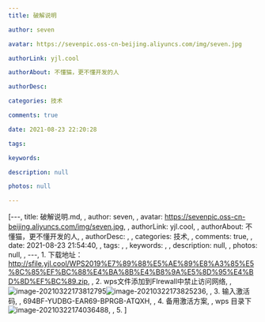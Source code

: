 ```yaml
---
title: 破解说明

author: seven

avatar: https://sevenpic.oss-cn-beijing.aliyuncs.com/img/seven.jpg

authorLink: yjl.cool

authorAbout: 不懂猫，更不懂开发的人

authorDesc: 

categories: 技术

comments: true

date: 2021-08-23 22:20:28

tags: 

keywords: 

description: null

photos: null

---
```

[---, title: 破解说明.md, , author: seven, , avatar: https://sevenpic.oss-cn-beijing.aliyuncs.com/img/seven.jpg, , authorLink: yjl.cool, , authorAbout: 不懂猫，更不懂开发的人, , authorDesc: , , categories: 技术, , comments: true, , date: 2021-08-23 21:54:40, , tags: , , keywords: , , description: null, , photos: null, , ---, 1. 下载地址：http://sfile.yjl.cool/WPS2019%E7%89%88%E5%AE%89%E8%A3%85%E5%8C%85%EF%BC%88%E4%BA%8B%E4%B8%9A%E5%8D%95%E4%BD%8D%EF%BC%89.zip, , 2. wps文件添加到FIrewall中禁止访问网络, ,    ![image-20210322173812795](https://sevenpic.oss-cn-beijing.aliyuncs.com/img/image-20210322173812795.png)![image-20210322173825236](https://sevenpic.oss-cn-beijing.aliyuncs.com/img/image-20210322173825236.png), , 3. 输入激活码, ,    694BF-YUDBG-EAR69-BPRGB-ATQXH, , 4. 备用激活方案, ,    wps 目录下![image-20210322174036488](https://sevenpic.oss-cn-beijing.aliyuncs.com/img/image-20210322174036488.png), , 5. ]